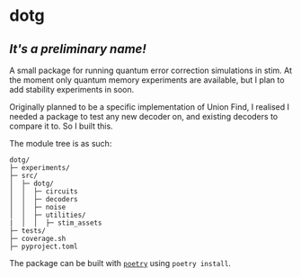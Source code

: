 # dotg
## _It's a preliminary name!_
A small package for running quantum error correction simulations in stim. At the moment only quantum memory experiments are available, but I plan to add stability experiments in soon. 

Originally planned to be a specific implementation of Union Find, I realised I needed a package to test any new decoder on, and existing decoders to compare it to. So I built this. 

The module tree is as such:
```
dotg/
├─ experiments/
├─ src/
│  ├─ dotg/
│  │  ├─ circuits
│  │  ├─ decoders
│  │  ├─ noise
│  │  ├─ utilities/
|  │  │  ├─ stim_assets
├─ tests/
├─ coverage.sh
├─ pyproject.toml
```

The package can be built with [`poetry`](https://python-poetry.org) using `poetry install`. 
